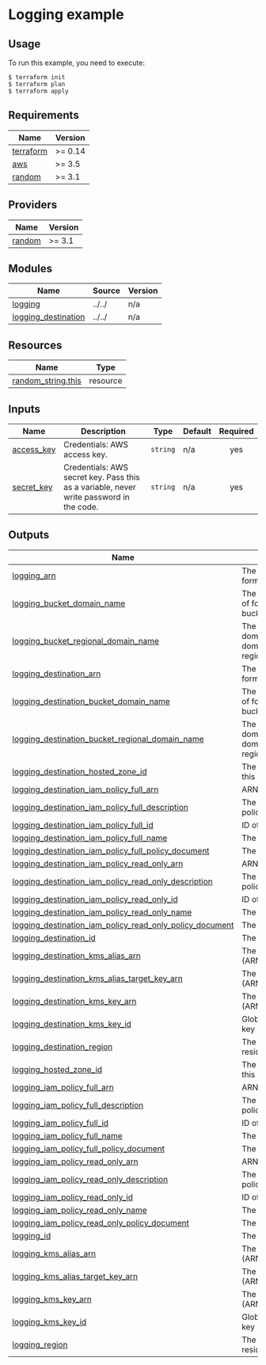 # Logging example

## Usage

To run this example, you need to execute:

```
$ terraform init
$ terraform plan
$ terraform apply
```

<!-- BEGINNING OF PRE-COMMIT-TERRAFORM DOCS HOOK -->
## Requirements

| Name | Version |
|------|---------|
| <a name="requirement_terraform"></a> [terraform](#requirement\_terraform) | >= 0.14 |
| <a name="requirement_aws"></a> [aws](#requirement\_aws) | >= 3.5 |
| <a name="requirement_random"></a> [random](#requirement\_random) | >= 3.1 |

## Providers

| Name | Version |
|------|---------|
| <a name="provider_random"></a> [random](#provider\_random) | >= 3.1 |

## Modules

| Name | Source | Version |
|------|--------|---------|
| <a name="module_logging"></a> [logging](#module\_logging) | ../../ | n/a |
| <a name="module_logging_destination"></a> [logging\_destination](#module\_logging\_destination) | ../../ | n/a |

## Resources

| Name | Type |
|------|------|
| [random_string.this](https://registry.terraform.io/providers/hashicorp/random/latest/docs/resources/string) | resource |

## Inputs

| Name | Description | Type | Default | Required |
|------|-------------|------|---------|:--------:|
| <a name="input_access_key"></a> [access\_key](#input\_access\_key) | Credentials: AWS access key. | `string` | n/a | yes |
| <a name="input_secret_key"></a> [secret\_key](#input\_secret\_key) | Credentials: AWS secret key. Pass this as a variable, never write password in the code. | `string` | n/a | yes |

## Outputs

| Name | Description |
|------|-------------|
| <a name="output_logging_arn"></a> [logging\_arn](#output\_logging\_arn) | The ARN of the bucket. Will be of format arn:aws:s3:::bucketname. |
| <a name="output_logging_bucket_domain_name"></a> [logging\_bucket\_domain\_name](#output\_logging\_bucket\_domain\_name) | The bucket domain name. Will be of format bucketname.s3.amazonaws.com. |
| <a name="output_logging_bucket_regional_domain_name"></a> [logging\_bucket\_regional\_domain\_name](#output\_logging\_bucket\_regional\_domain\_name) | The bucket region-specific domain name. The bucket domain name including the region name. |
| <a name="output_logging_destination_arn"></a> [logging\_destination\_arn](#output\_logging\_destination\_arn) | The ARN of the bucket. Will be of format arn:aws:s3:::bucketname. |
| <a name="output_logging_destination_bucket_domain_name"></a> [logging\_destination\_bucket\_domain\_name](#output\_logging\_destination\_bucket\_domain\_name) | The bucket domain name. Will be of format bucketname.s3.amazonaws.com. |
| <a name="output_logging_destination_bucket_regional_domain_name"></a> [logging\_destination\_bucket\_regional\_domain\_name](#output\_logging\_destination\_bucket\_regional\_domain\_name) | The bucket region-specific domain name. The bucket domain name including the region name. |
| <a name="output_logging_destination_hosted_zone_id"></a> [logging\_destination\_hosted\_zone\_id](#output\_logging\_destination\_hosted\_zone\_id) | The Route 53 Hosted Zone ID for this bucket's region. |
| <a name="output_logging_destination_iam_policy_full_arn"></a> [logging\_destination\_iam\_policy\_full\_arn](#output\_logging\_destination\_iam\_policy\_full\_arn) | ARN of the full right policy |
| <a name="output_logging_destination_iam_policy_full_description"></a> [logging\_destination\_iam\_policy\_full\_description](#output\_logging\_destination\_iam\_policy\_full\_description) | The description of the full right policy |
| <a name="output_logging_destination_iam_policy_full_id"></a> [logging\_destination\_iam\_policy\_full\_id](#output\_logging\_destination\_iam\_policy\_full\_id) | ID of the full right policy |
| <a name="output_logging_destination_iam_policy_full_name"></a> [logging\_destination\_iam\_policy\_full\_name](#output\_logging\_destination\_iam\_policy\_full\_name) | The name of the full right policy |
| <a name="output_logging_destination_iam_policy_full_policy_document"></a> [logging\_destination\_iam\_policy\_full\_policy\_document](#output\_logging\_destination\_iam\_policy\_full\_policy\_document) | The policy document |
| <a name="output_logging_destination_iam_policy_read_only_arn"></a> [logging\_destination\_iam\_policy\_read\_only\_arn](#output\_logging\_destination\_iam\_policy\_read\_only\_arn) | ARN of the read only policy |
| <a name="output_logging_destination_iam_policy_read_only_description"></a> [logging\_destination\_iam\_policy\_read\_only\_description](#output\_logging\_destination\_iam\_policy\_read\_only\_description) | The description of the read only policy |
| <a name="output_logging_destination_iam_policy_read_only_id"></a> [logging\_destination\_iam\_policy\_read\_only\_id](#output\_logging\_destination\_iam\_policy\_read\_only\_id) | ID of the read only policy |
| <a name="output_logging_destination_iam_policy_read_only_name"></a> [logging\_destination\_iam\_policy\_read\_only\_name](#output\_logging\_destination\_iam\_policy\_read\_only\_name) | The name of the read only policy |
| <a name="output_logging_destination_iam_policy_read_only_policy_document"></a> [logging\_destination\_iam\_policy\_read\_only\_policy\_document](#output\_logging\_destination\_iam\_policy\_read\_only\_policy\_document) | The policy document |
| <a name="output_logging_destination_id"></a> [logging\_destination\_id](#output\_logging\_destination\_id) | The name of the bucket. |
| <a name="output_logging_destination_kms_alias_arn"></a> [logging\_destination\_kms\_alias\_arn](#output\_logging\_destination\_kms\_alias\_arn) | The Amazon Resource Name (ARN) of the key alias |
| <a name="output_logging_destination_kms_alias_target_key_arn"></a> [logging\_destination\_kms\_alias\_target\_key\_arn](#output\_logging\_destination\_kms\_alias\_target\_key\_arn) | The Amazon Resource Name (ARN) of the target key identifier |
| <a name="output_logging_destination_kms_key_arn"></a> [logging\_destination\_kms\_key\_arn](#output\_logging\_destination\_kms\_key\_arn) | The Amazon Resource Name (ARN) of the key |
| <a name="output_logging_destination_kms_key_id"></a> [logging\_destination\_kms\_key\_id](#output\_logging\_destination\_kms\_key\_id) | Globally unique identifier for the key |
| <a name="output_logging_destination_region"></a> [logging\_destination\_region](#output\_logging\_destination\_region) | The AWS region this bucket resides in. |
| <a name="output_logging_hosted_zone_id"></a> [logging\_hosted\_zone\_id](#output\_logging\_hosted\_zone\_id) | The Route 53 Hosted Zone ID for this bucket's region. |
| <a name="output_logging_iam_policy_full_arn"></a> [logging\_iam\_policy\_full\_arn](#output\_logging\_iam\_policy\_full\_arn) | ARN of the full right policy |
| <a name="output_logging_iam_policy_full_description"></a> [logging\_iam\_policy\_full\_description](#output\_logging\_iam\_policy\_full\_description) | The description of the full right policy |
| <a name="output_logging_iam_policy_full_id"></a> [logging\_iam\_policy\_full\_id](#output\_logging\_iam\_policy\_full\_id) | ID of the full right policy |
| <a name="output_logging_iam_policy_full_name"></a> [logging\_iam\_policy\_full\_name](#output\_logging\_iam\_policy\_full\_name) | The name of the full right policy |
| <a name="output_logging_iam_policy_full_policy_document"></a> [logging\_iam\_policy\_full\_policy\_document](#output\_logging\_iam\_policy\_full\_policy\_document) | The policy document |
| <a name="output_logging_iam_policy_read_only_arn"></a> [logging\_iam\_policy\_read\_only\_arn](#output\_logging\_iam\_policy\_read\_only\_arn) | ARN of the read only policy |
| <a name="output_logging_iam_policy_read_only_description"></a> [logging\_iam\_policy\_read\_only\_description](#output\_logging\_iam\_policy\_read\_only\_description) | The description of the read only policy |
| <a name="output_logging_iam_policy_read_only_id"></a> [logging\_iam\_policy\_read\_only\_id](#output\_logging\_iam\_policy\_read\_only\_id) | ID of the read only policy |
| <a name="output_logging_iam_policy_read_only_name"></a> [logging\_iam\_policy\_read\_only\_name](#output\_logging\_iam\_policy\_read\_only\_name) | The name of the read only policy |
| <a name="output_logging_iam_policy_read_only_policy_document"></a> [logging\_iam\_policy\_read\_only\_policy\_document](#output\_logging\_iam\_policy\_read\_only\_policy\_document) | The policy document |
| <a name="output_logging_id"></a> [logging\_id](#output\_logging\_id) | The name of the bucket. |
| <a name="output_logging_kms_alias_arn"></a> [logging\_kms\_alias\_arn](#output\_logging\_kms\_alias\_arn) | The Amazon Resource Name (ARN) of the key alias |
| <a name="output_logging_kms_alias_target_key_arn"></a> [logging\_kms\_alias\_target\_key\_arn](#output\_logging\_kms\_alias\_target\_key\_arn) | The Amazon Resource Name (ARN) of the target key identifier |
| <a name="output_logging_kms_key_arn"></a> [logging\_kms\_key\_arn](#output\_logging\_kms\_key\_arn) | The Amazon Resource Name (ARN) of the key |
| <a name="output_logging_kms_key_id"></a> [logging\_kms\_key\_id](#output\_logging\_kms\_key\_id) | Globally unique identifier for the key |
| <a name="output_logging_region"></a> [logging\_region](#output\_logging\_region) | The AWS region this bucket resides in. |
<!-- END OF PRE-COMMIT-TERRAFORM DOCS HOOK -->
